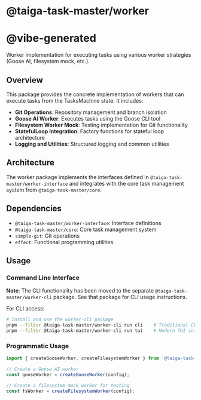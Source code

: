 # @taiga-task-master/worker

# @vibe-generated

Worker implementation for executing tasks using various worker strategies (Goose AI, filesystem mock, etc.).

## Overview

This package provides the concrete implementation of workers that can execute tasks from the TasksMachine state. It includes:

- **Git Operations**: Repository management and branch isolation
- **Goose AI Worker**: Executes tasks using the Goose CLI tool
- **Filesystem Worker Mock**: Testing implementation for Git functionality
- **StatefulLoop Integration**: Factory functions for stateful loop architecture
- **Logging and Utilities**: Structured logging and common utilities

## Architecture

The worker package implements the interfaces defined in `@taiga-task-master/worker-interface` and integrates with the core task management system from `@taiga-task-master/core`.

## Dependencies

- `@taiga-task-master/worker-interface`: Interface definitions
- `@taiga-task-master/core`: Core task management system
- `simple-git`: Git operations
- `effect`: Functional programming utilities

## Usage

### Command Line Interface

**Note**: The CLI functionality has been moved to the separate `@taiga-task-master/worker-cli` package. See that package for CLI usage instructions.

For CLI access:
```bash
# Install and use the worker-cli package
pnpm --filter @taiga-task-master/worker-cli run cli    # Traditional CLI
pnpm --filter @taiga-task-master/worker-cli run tui    # Modern TUI interface
```

### Programmatic Usage

```typescript
import { createGooseWorker, createFilesystemWorker } from '@taiga-task-master/worker';

// Create a Goose AI worker
const gooseWorker = createGooseWorker(config);

// Create a filesystem mock worker for testing
const fsWorker = createFilesystemWorker(config);
```
